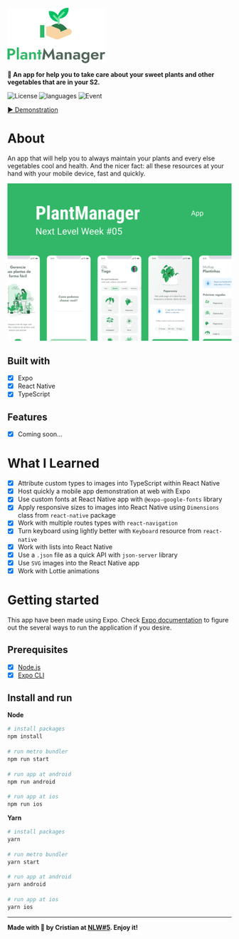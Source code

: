 ![PlantManager][logo]

**🌱 An app for help you to take care about your sweet plants and other vegetables that are in your S2.**

![License][license]
![languages][languages]
![Event][nlw5]

[▶ Demonstration][demo]

# About

An app that will help you to always maintain your plants and every else vegetables cool and health. And the nicer fact: all these resources at your hand with your mobile device, fast and quickly.

[![PlantManage][thumb]][proto]

## Built with

- [x] Expo
- [x] React Native
- [x] TypeScript

## Features

- [x] Coming soon...

# What I Learned

- [x] Attribute custom types to images into TypeScript within React Native
- [x] Host quickly a mobile app demonstration at web with Expo
- [x] Use custom fonts at React Native app with `@expo-google-fonts` library
- [x] Apply responsive sizes to images into React Native using `Dimensions` class from `react-native` package
- [x] Work with multiple routes types with `react-navigation`
- [x] Turn keyboard using lightly better with `Keyboard` resource from `react-native`
- [x] Work with lists into React Native
- [x] Use a `.json` file as a quick API with `json-server` library
- [x] Use `SVG` images into the React Native app
- [x] Work with Lottie animations

# Getting started

This app have been made using Expo. Check [Expo documentation][expo-docs] to figure out the several ways to run the application if you desire.

## Prerequisites

- [x] [Node.js][nodejs]
- [x] [Expo CLI][expo-cli]

## Install and run

**Node**
```bash
# install packages
npm install

# run metro bundler
npm run start

# run app at android
npm run android

# run app at ios
npm run ios
```

**Yarn**
```bash
# install packages
yarn

# run metro bundler
yarn start

# run app at android
yarn android

# run app at ios
yarn ios
```

---

**Made with 💚 by Cristian at [NLW#5][nlw]. Enjoy it!**

[expo-cli]: https://docs.expo.io/workflow/expo-cli/
[expo-docs]: https://docs.expo.io/
[nodejs]: https://nodejs.org/en/
[license]: https://img.shields.io/static/v1?label=license&message=MIT&color=32B768&style=plastic
[nlw5]: https://img.shields.io/static/v1?label=next%20level%20week&message=5&color=32B768&style=plastic
[nlw]: https://nextlevelweek.com/
[languages]: https://img.shields.io/github/languages/count/cristianprochnow/plant-manager?style=plastic&color=32B768
[logo]: ./.github/logo.png
[thumb]: ./.github/thumbnail.png
[proto]: https://www.figma.com/file/IsduYtECjpvBflu6ZYsGw5/PlantManager-Copy?node-id=0%3A1
[demo]: https://snack.expo.io/@cristianprochnow/plantmanager

